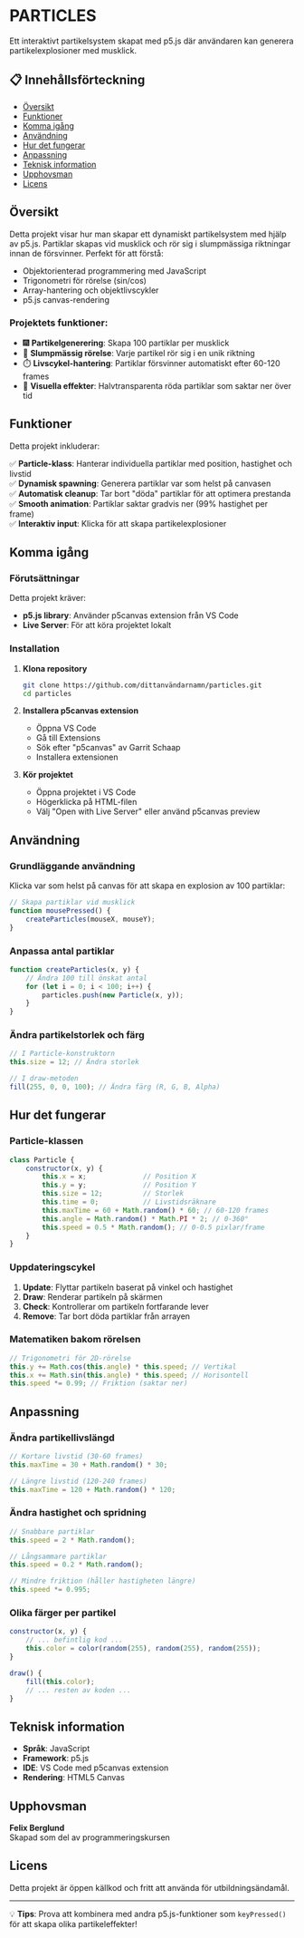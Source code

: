 # PARTICLES

Ett interaktivt partikelsystem skapat med p5.js där användaren kan generera partikelexplosioner med musklick.

## 📋 Innehållsförteckning

- [Översikt](#översikt)
- [Funktioner](#funktioner)
- [Komma igång](#komma-igång)
- [Användning](#användning)
- [Hur det fungerar](#hur-det-fungerar)
- [Anpassning](#anpassning)
- [Teknisk information](#teknisk-information)
- [Upphovsman](#upphovsman)
- [Licens](#licens)

## Översikt

Detta projekt visar hur man skapar ett dynamiskt partikelsystem med hjälp av p5.js. Partiklar skapas vid musklick och rör sig i slumpmässiga riktningar innan de försvinner. Perfekt för att förstå:

- Objektorienterad programmering med JavaScript
- Trigonometri för rörelse (sin/cos)
- Array-hantering och objektlivscykler
- p5.js canvas-rendering

### Projektets funktioner:

- 🎆 **Partikelgenerering**: Skapa 100 partiklar per musklick
- 🎯 **Slumpmässig rörelse**: Varje partikel rör sig i en unik riktning
- ⏱️ **Livscykel-hantering**: Partiklar försvinner automatiskt efter 60-120 frames
- 🎨 **Visuella effekter**: Halvtransparenta röda partiklar som saktar ner över tid

## Funktioner

Detta projekt inkluderar:

✅ **Particle-klass**: Hanterar individuella partiklar med position, hastighet och livstid  
✅ **Dynamisk spawning**: Generera partiklar var som helst på canvasen  
✅ **Automatisk cleanup**: Tar bort "döda" partiklar för att optimera prestanda  
✅ **Smooth animation**: Partiklar saktar gradvis ner (99% hastighet per frame)  
✅ **Interaktiv input**: Klicka för att skapa partikelexplosioner

## Komma igång

### Förutsättningar

Detta projekt kräver:

- **p5.js library**: Använder p5canvas extension från VS Code
- **Live Server**: För att köra projektet lokalt

### Installation

1. **Klona repository**
   ```bash
   git clone https://github.com/dittanvändarnamn/particles.git
   cd particles
   ```

2. **Installera p5canvas extension**
   - Öppna VS Code
   - Gå till Extensions
   - Sök efter "p5canvas" av Garrit Schaap
   - Installera extensionen

3. **Kör projektet**
   - Öppna projektet i VS Code
   - Högerklicka på HTML-filen
   - Välj "Open with Live Server" eller använd p5canvas preview

## Användning

### Grundläggande användning

Klicka var som helst på canvas för att skapa en explosion av 100 partiklar:

```javascript
// Skapa partiklar vid musklick
function mousePressed() {
    createParticles(mouseX, mouseY);
}
```

### Anpassa antal partiklar

```javascript
function createParticles(x, y) {
    // Ändra 100 till önskat antal
    for (let i = 0; i < 100; i++) {
        particles.push(new Particle(x, y));
    }
}
```

### Ändra partikelstorlek och färg

```javascript
// I Particle-konstruktorn
this.size = 12; // Ändra storlek

// I draw-metoden
fill(255, 0, 0, 100); // Ändra färg (R, G, B, Alpha)
```

## Hur det fungerar

### Particle-klassen

```javascript
class Particle {
    constructor(x, y) {
        this.x = x;              // Position X
        this.y = y;              // Position Y
        this.size = 12;          // Storlek
        this.time = 0;           // Livstidsräknare
        this.maxTime = 60 + Math.random() * 60; // 60-120 frames
        this.angle = Math.random() * Math.PI * 2; // 0-360°
        this.speed = 0.5 * Math.random(); // 0-0.5 pixlar/frame
    }
}
```

### Uppdateringscykel

1. **Update**: Flyttar partikeln baserat på vinkel och hastighet
2. **Draw**: Renderar partikeln på skärmen
3. **Check**: Kontrollerar om partikeln fortfarande lever
4. **Remove**: Tar bort döda partiklar från arrayen

### Matematiken bakom rörelsen

```javascript
// Trigonometri för 2D-rörelse
this.y += Math.cos(this.angle) * this.speed; // Vertikal
this.x += Math.sin(this.angle) * this.speed; // Horisontell
this.speed *= 0.99; // Friktion (saktar ner)
```

## Anpassning

### Ändra partikellivslängd

```javascript
// Kortare livstid (30-60 frames)
this.maxTime = 30 + Math.random() * 30;

// Längre livstid (120-240 frames)
this.maxTime = 120 + Math.random() * 120;
```

### Ändra hastighet och spridning

```javascript
// Snabbare partiklar
this.speed = 2 * Math.random();

// Långsammare partiklar
this.speed = 0.2 * Math.random();

// Mindre friktion (håller hastigheten längre)
this.speed *= 0.995;
```

### Olika färger per partikel

```javascript
constructor(x, y) {
    // ... befintlig kod ...
    this.color = color(random(255), random(255), random(255));
}

draw() {
    fill(this.color);
    // ... resten av koden ...
}
```

## Teknisk information

- **Språk**: JavaScript
- **Framework**: p5.js
- **IDE**: VS Code med p5canvas extension
- **Rendering**: HTML5 Canvas

## Upphovsman

**Felix Berglund**  
Skapad som del av programmeringskursen

## Licens

Detta projekt är öppen källkod och fritt att använda för utbildningsändamål.

---

💡 **Tips**: Prova att kombinera med andra p5.js-funktioner som `keyPressed()` för att skapa olika partikeleffekter!
